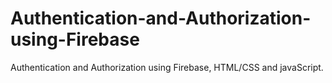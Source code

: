 # Authentication-and-Authorization-using-Firebase

Authentication and Authorization using Firebase, HTML/CSS and javaScript.
